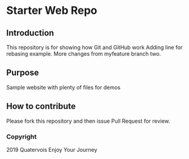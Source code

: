# Starter Web Repo

## Introduction

This repository is for showing how Git and GitHub work
Adding line for rebasing example.
More changes from myfeature branch two.

## Purpose

Sample website with plenty of files for demos

## How to contribute

Please fork this repository and then issue Pull Request for review.

### Copyright

2019 Quatervois Enjoy Your Journey
